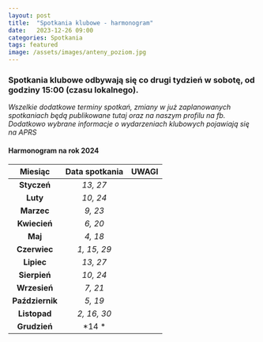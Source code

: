 ```yaml
---
layout: post
title:  "Spotkania klubowe - harmonogram"
date:   2023-12-26 09:00
categories: Spotkania
tags: featured
image: /assets/images/anteny_poziom.jpg
---
```

### Spotkania klubowe odbywają się co drugi tydzień w sobotę, od godziny 15:00 (czasu lokalnego).


*Wszelkie dodatkowe terminy spotkań, zmiany w już zaplanowanych spotkaniach będą publikowane tutaj oraz na naszym profilu na fb.
Dodatkowo wybrane informacje o wydarzeniach klubowych pojawiają się na APRS*


#### Harmonogram na rok 2024

| **Miesiąc**       | **Data spotkania** |**UWAGI**|
|:-----------------:|:------------------:|:-------:|
| **Styczeń**       | *13, 27*           ||
| **Luty**          | *10, 24*           ||
| **Marzec**        | *9, 23*            ||
| **Kwiecień**      | *6, 20*            ||
| **Maj**           | *4, 18*            ||
| **Czerwiec**      | *1, 15, 29*        ||
| **Lipiec**        | *13, 27*           ||
| **Sierpień**      | *10, 24*           ||
| **Wrzesień**      | *7, 21*            ||
| **Październik**   | *5, 19*            ||
| **Listopad**      | *2, 16, 30*        ||
| **Grudzień**      | *14   *            ||
